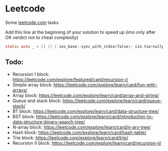 # Leetcode
Some [leetcode.com](https://leetcode.com/) tasks

Add this line at the beginning of your solution to speed up (imo only after OK verdict not to cheat complexity)

```objectivec
static auto _ = [] () { ios_base::sync_with_stdio(false); cin.tie(nullptr); return 0; }();
```

## Todo:

* Recursion I block:     https://leetcode.com/explore/featured/card/recursion-i/
* Simple array block:    https://leetcode.com/explore/learn/card/fun-with-arrays/
* Array block:           https://leetcode.com/explore/learn/card/array-and-string/
* Queue and stack block: https://leetcode.com/explore/learn/card/queue-stack/
* BT block:              https://leetcode.com/explore/learn/card/data-structure-tree/
* BST block:             https://leetcode.com/explore/learn/card/introduction-to-data-structure-binary-search-tree/
* N-array block:         https://leetcode.com/explore/learn/card/n-ary-tree/
* Hash block:            https://leetcode.com/explore/learn/card/hash-table/
* Trie block:            https://leetcode.com/explore/learn/card/trie/
* Recursion II block:    https://leetcode.com/explore/learn/card/recursion-ii/